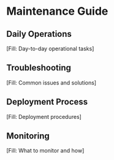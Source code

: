 # Maintenance Guide

## Daily Operations
[Fill: Day-to-day operational tasks]

## Troubleshooting
[Fill: Common issues and solutions]

## Deployment Process
[Fill: Deployment procedures]

## Monitoring
[Fill: What to monitor and how]
